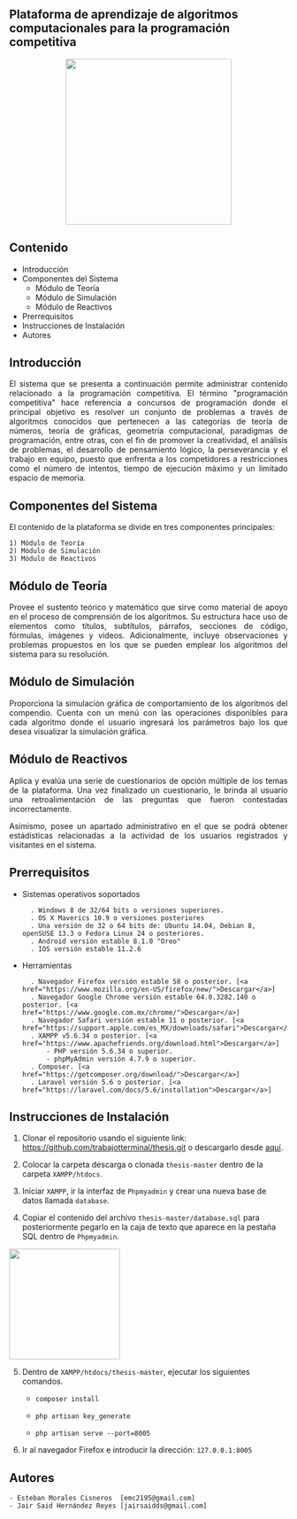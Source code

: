 ## Plataforma de aprendizaje de algoritmos computacionales para la programación competitiva
<p align="center"><img src="https://image.ibb.co/d6bJ4x/Screen_Shot_2018_04_07_at_6_58_21_PM.png" style="width:300px;height:300px;"></p>

## Contenido
- Introducción
- Componentes del Sistema
	- Módulo de Teoría
	- Módulo de Simulación
	- Módulo de Reactivos
- Prerrequisitos
- Instrucciones de Instalación
- Autores

## Introducción
<p align="justify">El sistema que se presenta a continuación permite administrar contenido relacionado a la programación competitiva. 
El término "programación competitiva" hace referencia a concursos de programación donde el principal objetivo es resolver un conjunto de problemas a través de algoritmos conocidos que pertenecen a las categorías de teoría de números, teoría de gráficas, geometría computacional, paradigmas de programación, entre otras, con el fin de promover la creatividad, el análisis de problemas, el desarrollo de pensamiento lógico, la perseverancia y el trabajo en equipo, puesto que enfrenta a los competidores a restricciones como el número de intentos, tiempo de ejecución máximo y un limitado espacio de memoria.</p>

## Componentes del Sistema
<p align="justify"> 
El contenido de la plataforma se divide en tres componentes principales:
   
    1) Módulo de Teoría
    2) Módulo de Simulación
    3) Módulo de Reactivos
</p>

## Módulo de Teoría
<p align="justify">Provee el sustento teórico y matemático que sirve como material de apoyo en el proceso de comprensión de los algoritmos. Su estructura hace uso de elementos como títulos, subtítulos, párrafos, secciones de código, fórmulas, imágenes y videos. Adicionalmente, incluye observaciones y problemas propuestos en los que se pueden emplear los algoritmos del sistema para su resolución.</p>


## Módulo de Simulación
<p align="justify">Proporciona la simulación gráfica de comportamiento de los algoritmos del compendio. Cuenta con un menú con las operaciones disponibles para cada algoritmo donde el usuario ingresará los parámetros bajo los que desea visualizar la simulación gráfica.</p>


## Módulo de Reactivos
<p align="justify">Aplica y evalúa una serie de cuestionarios de opción múltiple de los temas de la plataforma. Una vez finalizado un cuestionario, le brinda al usuario una retroalimentación de las preguntas que fueron contestadas incorrectamente.</p>

<p align="justify">Asimismo, posee un apartado administrativo en el que se podrá obtener estádisticas relacionadas a la actividad de los usuarios registrados y visitantes en el sistema.</p>        

## Prerrequisitos

- Sistemas operativos soportados 

        . Windows 8 de 32/64 bits o versiones superiores. 
        . OS X Maverics 10.9 o versiones posteriores
        . Una versión de 32 o 64 bits de: Ubuntu 14.04, Debian 8, openSUSE 13.3 o Fedora Linux 24 o posteriores.
        . Android versión estable 8.1.0 "Oreo"
        . IOS versión estable 11.2.6

- Herramientas

        . Navegador Firefox versión estable 58 o posterior. [<a href="https://www.mozilla.org/en-US/firefox/new/">Descargar</a>]
        . Navegador Google Chrome versión estable 64.0.3282.140 o posterior. [<a href="https://www.google.com.mx/chrome/">Descargar</a>]
        . Navegador Safari versión estable 11 o posterior. [<a href="https://support.apple.com/es_MX/downloads/safari">Descargar</a>]
        . XAMPP v5.6.34 o posterior. [<a href="https://www.apachefriends.org/download.html">Descargar</a>]
            - PHP versión 5.6.34 o superior.
            - phpMyAdmin versión 4.7.9 o superior.
        . Composer. [<a href="https://getcomposer.org/download/">Descargar</a>]
        . Laravel versión 5.6 o posterior. [<a href="https://laravel.com/docs/5.6/installation">Descargar</a>]

## Instrucciones de Instalación

1) Clonar el repositorio usando el siguiente link: https://github.com/trabajotterminal/thesis.git o descargarlo desde <a href="https://github.com/trabajotterminal/thesis/archive/master.zip">aquí</a>.

2) Colocar la carpeta descarga o clonada `thesis-master` dentro de la carpeta `XAMPP/htdocs`.

3) Iniciar `XAMPP`, ir la interfaz de `Phpmyadmin` y crear una nueva base de datos llamada `database`.

4) Copiar el contenido del archivo `thesis-master/database.sql` para posteriormente pegarlo en la caja de texto que aparece en la pestaña SQL dentro de `Phpmyadmin`.
<img src="https://i.imgur.com/lRkZ7hz.png" style="width:200px;height:200px;" />

5) Dentro de `XAMPP/htdocs/thesis-master`, ejecutar los siguientes comandos.
    
    - `composer install`
    
    - `php artisan key_generate`
    
    - `php artisan serve --port=8005`
 
 6) Ir al navegador Firefox e introducir la dirección: `127.0.0.1:8005`  
    

## Autores

    - Esteban Morales Cisneros  [emc2195@gmail.com]
    - Jair Said Hernández Reyes [jairsaidds@gmail.com]

